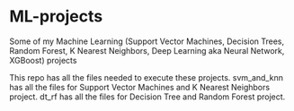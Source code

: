# ML-projects
Some of my Machine Learning (Support Vector Machines, Decision Trees, Random Forest, K Nearest Neighbors, Deep Learning aka Neural Network, XGBoost) projects 


This repo has all the files needed to execute these projects. 
svm_and_knn has all the files for Support Vector Machines and K Nearest Neighbors project.
dt_rf has all the files for Decision Tree and Random Forest project. 

